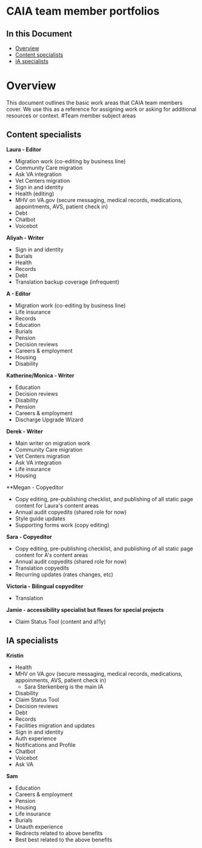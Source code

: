 # CAIA team member portfolios

## In this Document
- [Overview](https://github.com/department-of-veterans-affairs/va.gov-team/blob/master/teams/CAIA/Ops/CAIA-team-member-portfolios.md#overview)
- [Content specialists](https://github.com/department-of-veterans-affairs/va.gov-team/blob/master/teams/CAIA/Ops/CAIA-team-member-portfolios.md#content-specialists)
- [IA specialists](https://github.com/department-of-veterans-affairs/va.gov-team/blob/master/teams/CAIA/Ops/CAIA-team-member-portfolios.md#ia-specialists)

# Overview

This document outlines the basic work areas that CAIA team members cover. We use this as a reference for assigning work or asking for additional resources or context.
#Team member subject areas

## Content specialists 
**Laura - Editor**
- Migration work (co-editing by business line)
- Community Care migration 
- Ask VA integration
- Vet Centers migration
- Sign in and identity
- Health (editing)
- MHV on VA.gov (secure messaging, medical records, medications, appointments, AVS, patient check in)
- Debt
- Chatbot
- Voicebot

**Aliyah - Writer**
- Sign in and identity
- Burials 
- Health 
- Records
- Debt 
- Translation backup coverage (infrequent)

**A - Editor**
- Migration work (co-editing by business line)
- Life insurance
- Records
- Education
- Burials 
- Pension 
- Decision reviews
- Careers & employment
- Housing 
- Disability 


**Katherine/Monica - Writer**
- Education
- Decision reviews
- Disability
- Pension
- Careers & employment
- Discharge Upgrade Wizard

**Derek - Writer**
- Main writer on migration work
- Community Care migration
- Vet Centers migration
- Ask VA integration
- Life insurance
- Housing

**Megan - Copyeditor
- Copy editing, pre-publishing checklist, and publishing of all static page content for Laura's content areas
- Annual audit copyedits (shared role for now)
- Style guide updates
- Supporting forms work (copy editing)
  
**Sara - Copyeditor**
 - Copy editing, pre-publishing checklist, and publishing of all static page content for A's content areas
- Annual audit copyedits (shared role for now)
- Translation copyedits
- Recurring updates (rates changes, etc)

**Victoria - Bilingual copyediter**
- Translation

**Jamie - accessibility specialist but flexes for special projects**
- Claim Status Tool (content and a11y)

## IA specialists
**Kristin** 
- Health
- MHV on VA.gov (secure messaging, medical records, medications, appoinments, AVS, patient check in)
  - Sara Sterkenberg is the main IA
- Disability
- Claim Status Tool
- Decision reviews
- Debt
- Records
- Facilities migration and updates
- Sign in and identity
- Auth experience
- Notifications and Profile
- Chatbot
- Voicebot
- Ask VA
  
**Sam**
- Education
- Careers & employment
- Pension
- Housing
- Life insurance
- Burials
- Unauth experience
- Redirects related to above benefits
- Best best related to the above benefits
